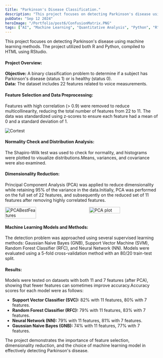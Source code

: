 ```yaml
---
title: "Parkinson's Disease Classification."
description: "This project focuses on detecting Parkinson's disease using machine learning methods. The project utilized both R and Python, compiled to HTML using RStudio."
pubDate: "Sep 12 2024"
heroImage: "/Portfolio/post6/ConfusionMatrix.PNG"
tags: ["AI", "Machine Learning", "Quantitative Analysis", "Python", "R"]
---
```

<!DOCTYPE html>
<html lang="en">
<head>
    <meta charset="UTF-8">
    <meta name="viewport" content="width=device-width, initial-scale=1.0">
    <style>
        .gif-container {
        display: flex;
        justify-content: space-between;
        width: 100%;
        }
        .gif-container img {
        width: 45%;
        }
    </style>
</head>
<body>
    <p>This project focuses on detecting Parkinson's disease using machine learning methods. The project utilized both R and Python, compiled to HTML using RStudio.</p>
    <h4>Project Overview:</h4>
    <P><strong>Objective:</strong> A binary classification problem to determine if a subject has Parkinson's disease (status 1) or is healthy (status 0).<Br> <strong>Data:</strong> The dataset includes 22 features related to voice measurements.</p>
    <h4>Feature Selection and Data Preprocessing:</h4>
    <P>Features with high correlation (&gt; 0.9) were removed to reduce multicollinearity, reducing the total number of features from 22 to 11. The data was standardized using z-scores to ensure each feature had a mean of 0 and a standard deviation of 1.</p>
    <img src="/Portfolio/post6/Cortest.png" alt="Cortest">
    <h4>Normality Check and Distribution Analysis:</h4>
    <P>The Shapiro-Wilk test was used to check for normality, and histograms were plotted to visualize distributions.Means, variances, and covariance were also examined.</p>
    <h4>Dimensionality Reduction:</h4>
        <P>Principal Component Analysis (PCA) was applied to reduce dimensionality while retaining 95% of the variance in the data.Initially, PCA was performed on the full set of 22 features, and subsequently on the reduced set of 11 features after removing highly correlated features.</P>
    <div class="gif-container">
        <img src="/Portfolio/post6/PCABestFeatures.PNG" alt="PCABestFeatures">
        <img src="/Portfolio/post6/PCA.png" alt="PCA plot">
    </div>
    <h4>Machine Learning Models and Methods:</h4>
        The detection problem was approached using several supervised learning methods: Gaussian Naive Bayes (GNB), Support Vector Machine (SVM), Random Forest Classifier (RFC), and Neural Network (NN). Models were evaluated using a 5-fold cross-validation method with an 80/20 train-test split.
    <h4>Results:</h4>
    <p>Models were tested on datasets with both 11 and 7 features (after PCA), showing that fewer features can sometimes improve accuracy.Accuracy scores for each model were as follows:</p>
    <ul>
        <li><strong>Support Vector Classifier (SVC):</strong> 82% with 11 features, 80% with 7 features.</li>
        <li><strong>Random Forest Classifier (RFC):</strong> 79% with 11 features, 83% with 7 features.</li>
        <li><strong>Neural Network (NN):</strong> 79% with 11 features, 81% with 7 features.</li>
        <li><strong>Gaussian Naive Bayes (GNB):</strong> 74% with 11 features, 77% with 7 features.</li>
    </ul>
    <p>The project demonstrates the importance of feature selection, dimensionality reduction, and the choice of machine learning model in effectively detecting Parkinson's disease.</p>
</body>
</html>
